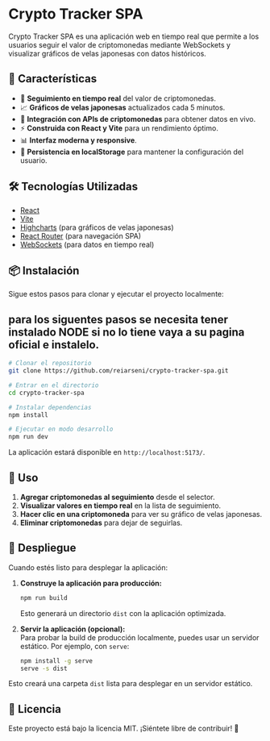 # Crypto Tracker SPA

Crypto Tracker SPA es una aplicación web en tiempo real que permite a los usuarios seguir el valor de criptomonedas mediante WebSockets y visualizar gráficos de velas japonesas con datos históricos.

## 🚀 Características

- 📌 **Seguimiento en tiempo real** del valor de criptomonedas.
- 📈 **Gráficos de velas japonesas** actualizados cada 5 minutos.
- 🔗 **Integración con APIs de criptomonedas** para obtener datos en vivo.
- ⚡ **Construida con React y Vite** para un rendimiento óptimo.
- 📊 **Interfaz moderna y responsive**.
- 💾 **Persistencia en localStorage** para mantener la configuración del usuario.

## 🛠 Tecnologías Utilizadas

- [React](https://react.dev/)
- [Vite](https://vitejs.dev/)
- [Highcharts](https://www.highcharts.com/) (para gráficos de velas japonesas)
- [React Router](https://reactrouter.com/) (para navegación SPA)
- [WebSockets](https://developer.mozilla.org/es/docs/Web/API/WebSockets) (para datos en tiempo real)

## 📦 Instalación

Sigue estos pasos para clonar y ejecutar el proyecto localmente:

## para los siguentes pasos se necesita tener instalado NODE si no lo tiene vaya a su pagina oficial e instalelo.

```bash
# Clonar el repositorio
git clone https://github.com/reiarseni/crypto-tracker-spa.git

# Entrar en el directorio
cd crypto-tracker-spa

# Instalar dependencias
npm install

# Ejecutar en modo desarrollo
npm run dev
```

La aplicación estará disponible en `http://localhost:5173/`.

## 📌 Uso

1. **Agregar criptomonedas al seguimiento** desde el selector.
2. **Visualizar valores en tiempo real** en la lista de seguimiento.
3. **Hacer clic en una criptomoneda** para ver su gráfico de velas japonesas.
4. **Eliminar criptomonedas** para dejar de seguirlas.

## 🚀 Despliegue

Cuando estés listo para desplegar la aplicación:

1. **Construye la aplicación para producción:**

   ```bash
   npm run build
   ```

   Esto generará un directorio `dist` con la aplicación optimizada.

2. **Servir la aplicación (opcional):**  
   Para probar la build de producción localmente, puedes usar un servidor estático. Por ejemplo, con `serve`:

   ```bash
   npm install -g serve
   serve -s dist
   ```

Esto creará una carpeta `dist` lista para desplegar en un servidor estático.

## 📝 Licencia

Este proyecto está bajo la licencia MIT. ¡Siéntete libre de contribuir! 🎉
